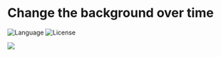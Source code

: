 # Change the background over time
![Language](http://img.shields.io/:language-PYTHON-red.svg?style=flat-square) ![License](http://img.shields.io/:license-GPL-blue.svg?style=flat-square)

<img src="https://i.pinimg.com/originals/2d/84/18/2d8418c2fbce7e6a017e888a099f2ba8.gif"></img>

